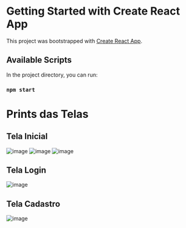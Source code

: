 # Getting Started with Create React App

This project was bootstrapped with [Create React App](https://github.com/facebook/create-react-app).

## Available Scripts

In the project directory, you can run:

### `npm start`

# Prints das Telas

## Tela Inicial
![image](https://github.com/user-attachments/assets/67ad8be1-6a7d-4e1f-8aad-bfcbc362230a)
![image](https://github.com/user-attachments/assets/1d1e2d4c-2947-4029-8368-9f256c0a7371)
![image](https://github.com/user-attachments/assets/e1592f70-921e-4841-9187-d82616696e4a)

## Tela Login
![image](https://github.com/user-attachments/assets/6e499aea-cc35-4f5b-991a-0bef8b647d09)

## Tela Cadastro
![image](https://github.com/user-attachments/assets/e27f9be5-bafc-47dc-b43c-7f1014604d0e)
